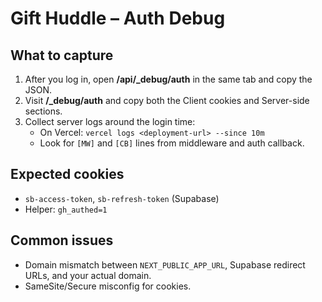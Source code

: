 # Gift Huddle – Auth Debug

## What to capture
1. After you log in, open **/api/_debug/auth** in the same tab and copy the JSON.
2. Visit **/_debug/auth** and copy both the Client cookies and Server-side sections.
3. Collect server logs around the login time:
   - On Vercel: `vercel logs <deployment-url> --since 10m`
   - Look for `[MW]` and `[CB]` lines from middleware and auth callback.

## Expected cookies
- `sb-access-token`, `sb-refresh-token` (Supabase)
- Helper: `gh_authed=1`

## Common issues
- Domain mismatch between `NEXT_PUBLIC_APP_URL`, Supabase redirect URLs, and your actual domain.
- SameSite/Secure misconfig for cookies.
